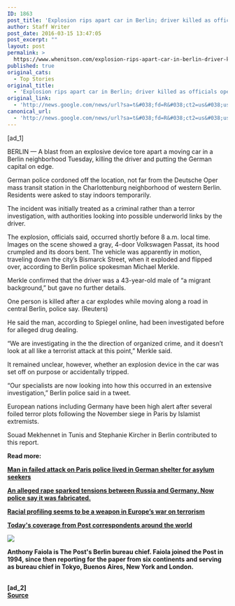 ```yaml
---
ID: 1863
post_title: 'Explosion rips apart car in Berlin; driver killed as officials open probe &#8211; Washington Post'
author: Staff Writer
post_date: 2016-03-15 13:47:05
post_excerpt: ""
layout: post
permalink: >
  https://www.whenitson.com/explosion-rips-apart-car-in-berlin-driver-killed-as-officials-open-probe-washington-post/
published: true
original_cats:
  - Top Stories
original_title:
  - 'Explosion rips apart car in Berlin; driver killed as officials open probe - Washington Post'
original_link:
  - 'http://news.google.com/news/url?sa=t&#038;fd=R&#038;ct2=us&#038;usg=AFQjCNH3l0lchDUy-sGKSLd_etW0koNN3Q&#038;clid=c3a7d30bb8a4878e06b80cf16b898331&#038;cid=52779063561574&#038;ei=WBLoVuj-AtKKhQH-qrywCg&#038;url=https://www.washingtonpost.com/world/car-bomb-triggered-in-berlin-driver-killed-as-officials-open-probe/2016/03/15/026aa834-ea9e-11e5-a6f3-21ccdbc5f74e_story.html'
canonical_url:
  - 'http://news.google.com/news/url?sa=t&#038;fd=R&#038;ct2=us&#038;usg=AFQjCNH3l0lchDUy-sGKSLd_etW0koNN3Q&#038;clid=c3a7d30bb8a4878e06b80cf16b898331&#038;cid=52779063561574&#038;ei=WBLoVuj-AtKKhQH-qrywCg&#038;url=https://www.washingtonpost.com/world/car-bomb-triggered-in-berlin-driver-killed-as-officials-open-probe/2016/03/15/026aa834-ea9e-11e5-a6f3-21ccdbc5f74e_story.html'
---
```

 [ad_1]
<br><div id="article-body" readability="77.940166493236">   <article itemprop="articleBody" readability="53.268016957136"><p> <span class="dateline">BERLIN —</span> A blast from an explosive device tore apart a moving car in a Berlin neighborhood Tuesday, killing the driver and putting the German capital on edge.</p> <p>German police cordoned off the location, not far from the Deutsche Oper mass transit station in the Charlottenburg neighborhood of western Berlin. Residents were asked to stay indoors temporarily.</p> <p>The incident was initially treated as a criminal rather than a terror investigation, with authorities looking into possible underworld links by the driver.</p> <p>The explosion, officials said, occurred shortly before 8 a.m. local time. Images on the scene showed a gray, 4-door Volkswagen Passat, its hood crumpled and its doors bent. The vehicle was apparently in motion, traveling down the city’s Bismarck Street, when it exploded and flipped over, according to Berlin police spokesman Michael Merkle. </p> <p>Merkle confirmed that the driver was a 43-year-old male of “a migrant background,” but gave no further details.</p><div class="inline-content inline-video" readability="34">  <p> <span class="pb-caption">One person is killed after a car explodes while moving along a road in central Berlin, police say. (Reuters)</span> </p> </div> <p>He said the man, according to Spiegel online, had been investigated before for alleged drug dealing. </p> <p>“We are investigating in the the direction of organized crime, and it doesn’t look at all like a terrorist attack at this point,” Merkle said. </p> <p>It remained unclear, however, whether an explosion device in the car was set off on purpose or accidentally tripped.</p> <p>“Our specialists are now looking into how this occurred in an extensive investigation,” Berlin police said in a tweet.</p> <p>European nations including Germany have been high alert after several foiled terror plots following the November siege in Paris by Islamist extremists. </p>   <p channel="wp.com">Souad Mekhennet in Tunis and Stephanie Kircher in Berlin contributed to this report.</p>   <p channel="wp.com"> <b>Read more:</b> </p> <p channel="wp.com"> <b/> <a href="https://www.washingtonpost.com/world/suspect-who-tried-to-attack-paris-police-station-lived-with-asylum-seekers-in-germany/2016/01/10/63ee826c-7bb7-4c6f-9b4c-7538a9c95d55_story.html" title="www.washingtonpost.com">Man in failed attack on Paris police lived in German shelter for asylum seekers</a> </p> <p channel="wp.com"> <a href="https://www.washingtonpost.com/news/worldviews/wp/2016/01/29/an-alleged-rape-sparked-tensions-between-russia-and-germany-now-police-say-it-was-fabricated/" title="www.washingtonpost.com">An alleged rape sparked tensions between Russia and Germany. Now police say it was fabricated.</a> </p> <p channel="wp.com"> <a href="https://www.washingtonpost.com/world/europe/racial-profiling-seems-to-be-a-weapon-in-europes-war-on-terrorism/2016/02/15/78788aea-cb91-11e5-b9ab-26591104bb19_story.html" title="www.washingtonpost.com">Racial profiling seems to be a weapon in Europe’s war on terrorism</a> </p> <p channel="wp.com"> <a href="http://www.washingtonpost.com/world">Today's coverage from Post correspondents around the world</a> </p> </article> <div class="post-body-sig-line" readability="37"><a href="http://www.washingtonpost.com/people/anthony-faiola"><img src="http://www.whenitson.com/wp-content/uploads/2016/03/Explosion-rips-apart-car-in-Berlin-driver-killed-as-officials-open-probe-Washington-Post.jpg" data-threshold="480" class="post-body-headshot-left "/></a><p>Anthony Faiola is The Post's Berlin bureau chief. Faiola joined the Post in 1994, since then reporting for the paper from six continents and serving as bureau chief in Tokyo, Buenos Aires, New York and London.</p></div> </div>
<br>[ad_2]
<br><a href="http://news.google.com/news/url?sa=t&#038;fd=R&#038;ct2=us&#038;usg=AFQjCNH3l0lchDUy-sGKSLd_etW0koNN3Q&#038;clid=c3a7d30bb8a4878e06b80cf16b898331&#038;cid=52779063561574&#038;ei=WBLoVuj-AtKKhQH-qrywCg&#038;url=https://www.washingtonpost.com/world/car-bomb-triggered-in-berlin-driver-killed-as-officials-open-probe/2016/03/15/026aa834-ea9e-11e5-a6f3-21ccdbc5f74e_story.html">Source </a>